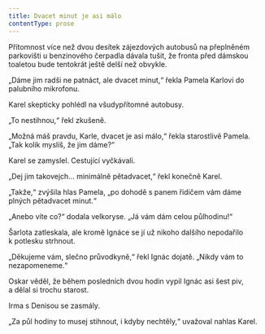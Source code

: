 ```yaml
---
title: Dvacet minut je asi málo
contentType: prose
---
```


Přítomnost více než dvou desítek zájezdových autobusů na přeplněném parkovišti u benzinového čerpadla dávala tušit, že fronta před dámskou toaletou bude tentokrát ještě delší než obvykle.

  

„Dáme jim radši ne patnáct, ale dvacet minut,“ řekla Pamela Karlovi do palubního mikrofonu.

Karel skepticky pohlédl na všudypřítomné autobusy.

„To nestihnou,“ řekl zkušeně.

„Možná máš pravdu, Karle, dvacet je asi málo,“ řekla starostlivě Pamela. „Tak kolik myslíš, že jim dáme?“

Karel se zamyslel. Cestující vyčkávali.

„Dej jim takovejch… minimálně pětadvacet,“ řekl konečně Karel.

„Takže,“ zvýšila hlas Pamela, „po dohodě s panem řidičem vám dáme plných pětadvacet minut.“

„Anebo víte co?“ dodala velkoryse. „Já vám dám celou půlhodinu!“

Šarlota zatleskala, ale kromě Ignáce se jí už nikoho dalšího nepodařilo k potlesku strhnout.

„Děkujeme vám, slečno průvodkyně,“ řekl Ignác dojatě. „Nikdy vám to nezapomeneme.“

Oskar věděl, že během posledních dvou hodin vypil Ignác asi šest piv, a dělal si trochu starost.

Irma s Denisou se zasmály.

„Za půl hodiny to musej stihnout, i kdyby nechtěly,“ uvažoval nahlas Karel.

